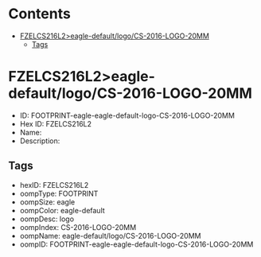 



Contents
========

* [FZELCS216L2>eagle-default/logo/CS-2016-LOGO-20MM](#fzelcs216l2eagle-defaultlogocs-2016-logo-20mm)
	* [Tags](#tags)

# FZELCS216L2>eagle-default/logo/CS-2016-LOGO-20MM

- ID: FOOTPRINT-eagle-eagle-default-logo-CS-2016-LOGO-20MM
- Hex ID: FZELCS216L2
- Name: 
- Description: 

## Tags

- hexID: FZELCS216L2
- oompType: FOOTPRINT
- oompSize: eagle
- oompColor: eagle-default
- oompDesc: logo
- oompIndex: CS-2016-LOGO-20MM
- oompName: eagle-default/logo/CS-2016-LOGO-20MM
- oompID: FOOTPRINT-eagle-eagle-default-logo-CS-2016-LOGO-20MM
